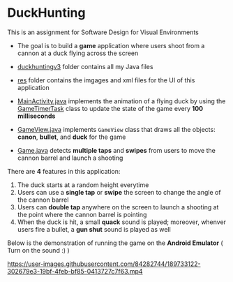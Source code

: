 # DuckHunting

This is an assignment for Software Design for Visual Environments

* The goal is to build a **game** application where users shoot from a cannon at a duck flying across the screen

* [duckhuntingv3](java/com/jblearning/duckhuntingv3) folder contains all my Java files
* [res](res) folder contains the imgages and xml files for the UI of this application
* [MainActivity.java](java/com/jblearning/duckhuntingv3/MainActivity.java) implements the animation of a flying duck by using the [GameTimerTask](java/com/jblearning/duckhuntingv3/GameTimerTask.java) class to update the state of the game every **100 milliseconds**
* [GameView.java](java/com/jblearning/duckhuntingv3/GameView.java) implements `GameView` class that draws all the objects: **canon**, **bullet**, and **duck** for the game
* [Game.java](java/com/jblearning/duckhuntingv3/Game.java) detects **multiple taps** and **swipes** from users to move the cannon barrel and launch a shooting

There are **4** features in this application:
1. The duck starts at a random height everytime 
2. Users can use a **single tap** or **swipe** the screen to change the angle of the cannon barrel
3. Users can **double tap** anywhere on the screen to launch a shooting at the point where the cannon barrel is pointing 
4. When the duck is hit, a small **quack** sound is played; moreover, whenver users fire a bullet, a **gun shut** sound is played as well

Below is the demonstration of running the game on the **Android Emulator** ( Turn on the sound :) )




https://user-images.githubusercontent.com/84282744/189733122-302679e3-19bf-4feb-bf85-0413727c7f63.mp4

